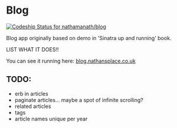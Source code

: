 # Blog

[ ![Codeship Status for
nathamanath/blog](https://codeship.com/projects/c49b9770-e967-0132-ac15-7e47788fdd48/status?branch=master)](https://codeship.com/projects/82950)

Blog app originally based on demo in 'Sinatra up and running' book.

LIST WHAT IT DOES!!

You can see it running here: [blog.nathansplace.co.uk](http://blog.nathansplace.co.uk)

## TODO:

* erb in articles
* paginate articles... maybe a spot of infinite scrolling?
* related articles
* tags
* article names unique per year

